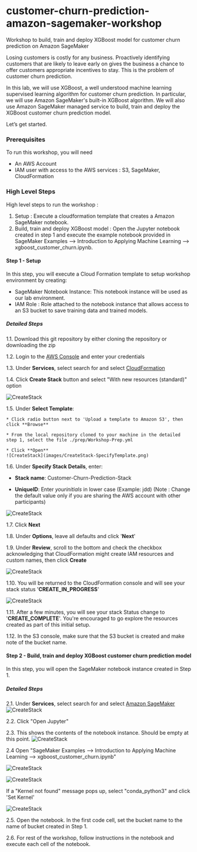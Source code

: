 # customer-churn-prediction-amazon-sagemaker-workshop
Workshop to build, train and deploy XGBoost model for customer churn prediction on Amazon SageMaker

Losing customers is costly for any business. Proactively identifying customers that are likely to leave early on gives 
the business a chance to offer customers appropriate incentives to stay. This is the problem of customer churn prediction.

In this lab, we will use XGBoost, a well understood machine learning supervised learning algorithm
for customer churn prediction.  In particular, we will use Amazon SageMaker's built-in XGBoost algorithm.  We will also use Amazon SageMaker managed service to build, train and deploy the XGBoost customer churn prediction model.

Let’s get started. 

### Prerequisites

To run this workshop, you will need 
* An AWS Account 
* IAM user with access to the AWS services : S3, SageMaker, CloudFormation 

### High Level Steps

High level steps to run the workshop :

1. Setup : Execute a cloudformation template that creates a Amazon SageMaker notebook.
2. Build, train and deploy XGBoost model : Open the Jupyter notebook created in step 1 and execute the example notebook provided in SageMaker Examples --> Introduction to Applying Machine Learning --> xgboost_customer_churn.ipynb.
 
#### Step 1 - Setup

In this step, you will execute a Cloud Formation template to setup workshop environment by creating:

* SageMaker Notebook Instance: This notebook instance will be used as our lab environment.
* IAM Role : Role attached to the notebook instance that allows access to an S3 bucket to save training data and trained models.


##### Detailed Steps

1.1. Download this git repository by either cloning the repository or downloading the zip

1.2. Login to the [AWS Console](https://console.aws.amazon.com/) and enter your credentials

1.3. Under **Services**, select search for and select [CloudFormation](https://console.aws.amazon.com/cloudformation)

1.4. Click **Create Stack** button and select "With new resources (standard)" option

   ![CreateStack](images/CreateStack.png)
   
1.5. Under **Select Template**:

    * Click radio button next to 'Upload a template to Amazon S3', then click **Browse**
    
    * From the local repository cloned to your machine in the detailed step 1, select the file ./prep/Workshop-Prep.yml
    
    * Click **Open**
    ![CreateStack](images/CreateStack-SpecifyTemplate.png)
    
1.6. Under **Specify Stack Details**, enter: 

   *  **Stack name**: Customer-Churn-Prediction-Stack

   *  **UniqueID**: Enter *yourinitials* in lower case (Example: jdd)
   (Note : Change the default value only if you are sharing the AWS account with other participants)

   ![CreateStack](images/CreateStack-SpecifyStackDetails.png)

1.7. Click **Next**

1.8. Under **Options**, leave all defaults and click '**Next**'

1.9. Under **Review**, scroll to the bottom and check the checkbox acknowledging that CloudFormation might create IAM resources and custom names, then click **Create**

![CreateStack](images/CreateStack-IAMCapabilities.png)

1.10. You will be returned to the CloudFormation console and will see your stack status '**CREATE_IN_PROGRESS**'

![CreateStack](images/CreateStack-CreateInProgress.png)

1.11. After a few minutes, you will see your stack Status change to '**CREATE_COMPLETE**'.  You're encouraged to go explore the resources created as part of this initial setup. 

1.12. In the S3 console, make sure that the S3 bucket is created and make note of the bucket name.


#### Step 2 - Build, train and deploy XGBoost customer churn prediction model
In this step, you will open the SageMaker notebook instance created in Step 1.  
  
##### Detailed Steps
 
2.1. Under **Services**, select search for and select [Amazon SageMaker](https://console.aws.amazon.com/sagemaker)
![CreateStack](images/SageMakerDashboard.png) 

2.2. Click "Open Jupyter"

2.3. This shows the contents of the notebook instance.  Should be empty at this point.
![CreateStack](images/JupyterView.png) 

2.4 Open "SageMaker Examples --> Introduction to Applying Machine Learning --> xgboost_customer_churn.ipynb"

![CreateStack](images/UseExample_XGBoost_CustomerChurn.png) 


![CreateStack](images/UseExample_CreateCopy.png) 

If a "Kernel not found" message pops up, select "conda_python3" and click 'Set Kernel'

![CreateStack](images/SetKernel_Python3.png) 

2.5. Open the notebook.  In the first code cell, set the bucket name to the name of bucket created in Step 1.

2.6. For rest of the workshop, follow instructions in the notebook and execute each cell of the notebook.  




